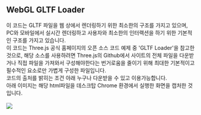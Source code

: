 <h2>WebGL GLTF Loader</h2>
이 코드는 GLTF 파일을 웹 상에서 렌더링하기 위한 최소한의 구조를 가지고 있으며, PC와 모바일에서 실시간 렌더링하고 사용자와 최소한의 인터랙션을 하기 위한 기본적인 구조를 가지고 있습니다. <br>
이 코드는 Three.js 공식 홈페이지의 오픈 소스 코드 예제 중 'GLTF Loader'을 참고한 것으로, 해당 소스를 사용하려면 Three.js의 Github에서 사이트의 전체 파일을 다운받거나 직접 파일을 가져와서 구성해야한다는 번거로움을 줄이기 위해 최대한 기본적이고 필수적인 요소로만 가볍게 구성한 파일입니다. <br>
코드의 출처를 밝히는 조건 아래 누구나 다운받을 수 있고 이용가능합니다. <br>
아래 이미지는 해당 html파일을 데스크탑 Chrome 환경에서 실행한 화면을 캡처한 것입니다. <br>
<br>
<img src="https://github.com/madfield/webgl_gltf_loader_base/blob/main/sample/capture.png?raw=true">


